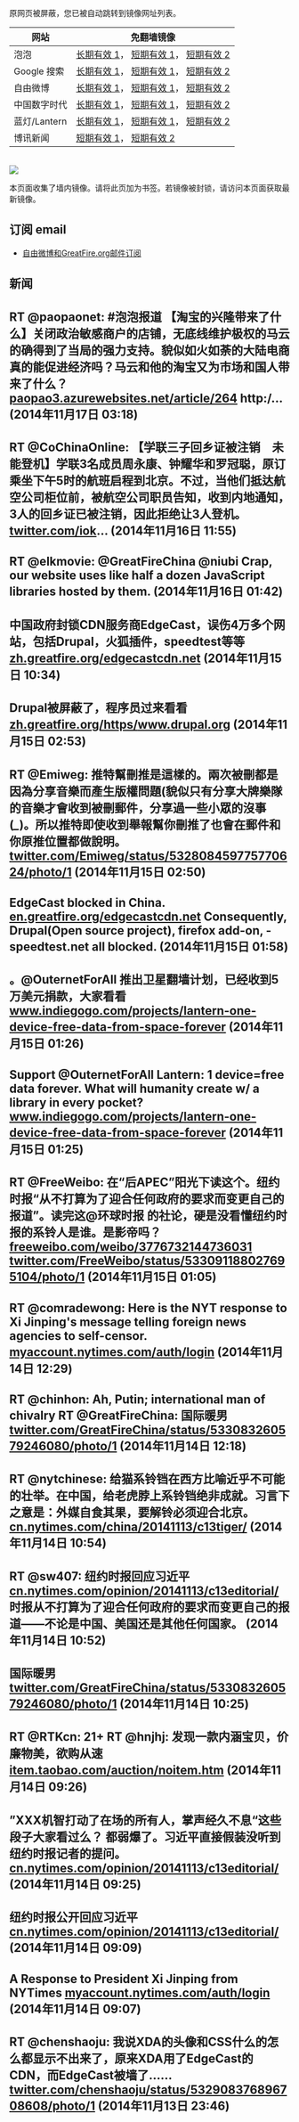 <p>原网页被屏蔽，您已被自动跳转到镜像网址列表。</p>
<table>
    <thead>
        <tr>
            <th>网站</th>
            <th>免翻墙镜像</th>
        </tr>
    </thead>
    <tbody>    
        <tr>
            <td>泡泡</td>
            <td>            
                <a href="http://e3191.dscc.akamaiedge.net/f/1/1/1/dci.download.akamai.com/35985/159415/1/p/" target="jx1">长期有效 1</a>，            
                <a href="https://paopao3.azurewebsites.net" target="jx2">短期有效 1</a>，            
                <a href="https://d19ysv8o6fv16v.cloudfront.net" target="jx3">短期有效 2</a>
            </td>
        </tr>    
        <tr>
            <td>Google 搜索</td>
            <td>            
                <a href="http://e2546.g.akamaiedge.net/f/1/1/1/dci.download.akamai.com/35985/159415/1/g/" target="jx4">长期有效 1</a>，            
                <a href="https://865ba.azurewebsites.net" target="jx5">短期有效 1</a>，            
                <a href="https://d3vv89cvqbrqlq.cloudfront.net" target="jx6">短期有效 2</a>
            </td>
        </tr>    
        <tr>
            <td>自由微博</td>
            <td>            
                <a href="http://a984.da1.akamai.net/f/1/1/1/dci.download.akamai.com/35985/159415/1/f/" target="jx7">长期有效 1</a>，            
                <a href="https://fw6.azurewebsites.net" target="jx8">短期有效 1</a>，            
                <a href="https://d2fstso2jh4dhr.cloudfront.net" target="jx9">短期有效 2</a>
            </td>
        </tr>    
        <tr>
            <td>中国数字时代</td>
            <td>            
                <a href="http://e2546.g.akamaiedge.net/f/1/1/1/dci.download.akamai.com/35985/159415/1/c/" target="jx10">长期有效 1</a>，            
                <a href="https://39bf.azurewebsites.net" target="jx11">短期有效 1</a>，            
                <a href="https://dazdu2iuzl72b.cloudfront.net" target="jx12">短期有效 2</a>
            </td>
        </tr>    
        <tr>
            <td>蓝灯/Lantern</td>
            <td>            
                <a href="http://a978.g1.akamai.net/f/1/1/1/dci.download.akamai.com/35985/159415/1/l/" target="jx13">长期有效 1</a>，            
                <a href="https://lantern1.azurewebsites.net" target="jx14">短期有效 1</a>，            
                <a href="https://dx1djqjpnvurw.cloudfront.net" target="jx15">短期有效 2</a>
            </td>
        </tr>    
        <tr>
            <td>博讯新闻</td>
            <td>            
                <a href="https://boxun2.azurewebsites.net" target="jx16">短期有效 1</a>，            
                <a href="https://d3588w5hqzcepn.cloudfront.net" target="jx17">短期有效 2</a>
            </td>
        </tr>
    </tbody>
</table>
<br/>
<img src="https://raw.githubusercontent.com/greatfire/z/master/logos.gif" />

本页面收集了墙内镜像。请将此页加为书签。若镜像被封锁，请访问本页面获取最新镜像。

## 订阅 email
* <a href="https://b.us7.list-manage.com/subscribe?u=854fca58782082e0cbdf204a0&id=c78949b93c">自由微博和GreatFire.org邮件订阅</a>
    
## 新闻
RT @paopaonet: #泡泡报道 【淘宝的兴隆带来了什么】关闭政治敏感商户的店铺，无底线维护极权的马云的确得到了当局的强力支持。貌似如火如荼的大陆电商真的能促进经济吗？马云和他的淘宝又为市场和国人带来了什么？
<a href="https://paopao3.azurewebsites.net/article/264" target="_BLANK">paopao3.azurewebsites.net/article/264</a> http:/… (2014年11月17日 03:18)
 ---
RT @CoChinaOnline: 【学联三子回乡证被注销　未能登机】学联3名成员周永康、钟耀华和罗冠聪，原订乘坐下午5时的航班启程到北京。不过，当他们抵达航空公司柜位前，被航空公司职员告知，收到内地通知，3人的回乡证已被注销，因此拒绝让3人登机。 <a href="https://twitter.com/iok" target="_BLANK">twitter.com/iok</a>… (2014年11月16日 11:55)
 ---
RT @elkmovie: @GreatFireChina @niubi Crap, our website uses like half a dozen JavaScript libraries hosted by them. (2014年11月16日 01:42)
 ---
中国政府封锁CDN服务商EdgeCast，误伤4万多个网站，包括Drupal，火狐插件，speedtest等等 <a href="https://zh.greatfire.org/edgecastcdn.net" target="_BLANK">zh.greatfire.org/edgecastcdn.net</a> (2014年11月15日 10:34)
 ---
Drupal被屏蔽了，程序员过来看看 <a href="https://zh.greatfire.org/https/www.drupal.org" target="_BLANK">zh.greatfire.org/https/www.drupal.org</a> (2014年11月15日 02:53)
 ---
RT @Emiweg: 推特幫刪推是這樣的。兩次被刪都是因為分享音樂而產生版權問題(貌似只有分享大牌樂隊的音樂才會收到被刪郵件，分享過一些小眾的沒事(*_*)。所以推特即使收到舉報幫你刪推了也會在郵件和你原推位置都做說明。 <a href="https://twitter.com/Emiweg/status/532808459775770624/photo/1" target="_BLANK">twitter.com/Emiweg/status/532808459775770624/photo/1</a> (2014年11月15日 02:50)
 ---
EdgeCast blocked in China. <a href="https://en.greatfire.org/edgecastcdn.net" target="_BLANK">en.greatfire.org/edgecastcdn.net</a> Consequently, Drupal(Open source project), firefox add-on, -speedtest.net all blocked. (2014年11月15日 01:58)
 ---
。@OuternetForAll 推出卫星翻墙计划，已经收到5万美元捐款，大家看看 <a href="https://www.indiegogo.com/projects/lantern-one-device-free-data-from-space-forever" target="_BLANK">www.indiegogo.com/projects/lantern-one-device-free-data-from-space-forever</a> (2014年11月15日 01:26)
 ---
Support @OuternetForAll Lantern: 1 device=free data forever. What will humanity create w/ a library in every pocket? <a href="https://www.indiegogo.com/projects/lantern-one-device-free-data-from-space-forever" target="_BLANK">www.indiegogo.com/projects/lantern-one-device-free-data-from-space-forever</a> (2014年11月15日 01:25)
 ---
RT @FreeWeibo: 在“后APEC”阳光下读这个。纽约时报“从不打算为了迎合任何政府的要求而变更自己的报道”。读完这@环球时报 的社论，硬是没看懂纽约时报的系铃人是谁。是影帝吗？ <a href="https://freeweibo.com/weibo/3776732144736031" target="_BLANK">freeweibo.com/weibo/3776732144736031</a> <a href="https://twitter.com/FreeWeibo/status/533091188027695104/photo/1" target="_BLANK">twitter.com/FreeWeibo/status/533091188027695104/photo/1</a> (2014年11月15日 01:05)
 ---
RT @comradewong: Here is the NYT response to Xi Jinping's message telling foreign news agencies to self-censor. <a href="https://myaccount.nytimes.com/auth/login?URI=http%3A%2F%2Fwww.nytimes.com%2F2014%2F11%2F13%2Fopinion%2Fa-response-to-president-xi-jinping.html%3Fsmid%3Dtw-share%26_r%3D5&REFUSE_COOKIE_ERROR=SHOW_ERROR" target="_BLANK">myaccount.nytimes.com/auth/login</a> (2014年11月14日 12:29)
 ---
RT @chinhon: Ah, Putin; international man of chivalry RT @GreatFireChina: 国际暖男 <a href="https://twitter.com/GreatFireChina/status/533083260579246080/photo/1" target="_BLANK">twitter.com/GreatFireChina/status/533083260579246080/photo/1</a> (2014年11月14日 12:18)
 ---
RT @nytchinese: 给猫系铃铛在西方比喻近乎不可能的壮举。在中国，给老虎脖上系铃铛绝非成就。习言下之意是：外媒自食其果，要解铃必须迎合北京。<a href="http://cn.nytimes.com/china/20141113/c13tiger/" target="_BLANK">cn.nytimes.com/china/20141113/c13tiger/</a> (2014年11月14日 10:54)
 ---
RT @sw407: 纽约时报回应习近平<a href="http://cn.nytimes.com/opinion/20141113/c13editorial/" target="_BLANK">cn.nytimes.com/opinion/20141113/c13editorial/</a>  时报从不打算为了迎合任何政府的要求而变更自己的报道——不论是中国、美国还是其他任何国家。 (2014年11月14日 10:52)
 ---
国际暖男 <a href="https://twitter.com/GreatFireChina/status/533083260579246080/photo/1" target="_BLANK">twitter.com/GreatFireChina/status/533083260579246080/photo/1</a> (2014年11月14日 10:25)
 ---
RT @RTKcn: 21+ RT @hnjhj: 发现一款内涵宝贝，价廉物美，欲购从速 <a href="http://item.taobao.com/auction/noitem.htm?itemid=15313110296&catid=50021933" target="_BLANK">item.taobao.com/auction/noitem.htm</a> (2014年11月14日 09:26)
 ---
”XXX机智打动了在场的所有人，掌声经久不息“这些段子大家看过么？ 都弱爆了。习近平直接假装没听到纽约时报记者的提问。 <a href="http://cn.nytimes.com/opinion/20141113/c13editorial/" target="_BLANK">cn.nytimes.com/opinion/20141113/c13editorial/</a> (2014年11月14日 09:25)
 ---
纽约时报公开回应习近平 <a href="http://cn.nytimes.com/opinion/20141113/c13editorial/" target="_BLANK">cn.nytimes.com/opinion/20141113/c13editorial/</a> (2014年11月14日 09:09)
 ---
A Response to President Xi Jinping from NYTimes <a href="https://myaccount.nytimes.com/auth/login?URI=http%3A%2F%2Fwww.nytimes.com%2F2014%2F11%2F13%2Fopinion%2Fa-response-to-president-xi-jinping.html%3F_r%3D5&REFUSE_COOKIE_ERROR=SHOW_ERROR" target="_BLANK">myaccount.nytimes.com/auth/login</a> (2014年11月14日 09:07)
 ---
RT @chenshaoju: 我说XDA的头像和CSS什么的怎么都显示不出来了，原来XDA用了EdgeCast的CDN，而EdgeCast被墙了…… <a href="https://twitter.com/chenshaoju/status/532908376896708608/photo/1" target="_BLANK">twitter.com/chenshaoju/status/532908376896708608/photo/1</a> (2014年11月13日 23:46)
 ---
